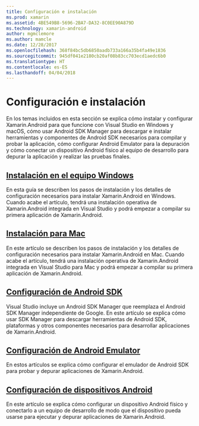 ```yaml
---
title: Configuración e instalación
ms.prod: xamarin
ms.assetid: 4BE549B8-5696-2BA7-DA32-8C0EE90A879D
ms.technology: xamarin-android
author: mgmclemore
ms.author: mamcle
ms.date: 12/28/2017
ms.openlocfilehash: 368f84bc5db6850aadb733a166a35b4fa49e1836
ms.sourcegitcommit: 945df041e2180cb20af08b83cc703ecd1aedc6b0
ms.translationtype: HT
ms.contentlocale: es-ES
ms.lasthandoff: 04/04/2018
---
```

# <a name="setup-and-installation"></a>Configuración e instalación

En los temas incluidos en esta sección se explica cómo instalar y configurar Xamarin.Android para que funcione con Visual Studio en Windows y macOS, cómo usar Android SDK Manager para descargar e instalar herramientas y componentes de Android SDK necesarios para compilar y probar la aplicación, cómo configurar Android Emulator para la depuración y cómo conectar un dispositivo Android físico al equipo de desarrollo para depurar la aplicación y realizar las pruebas finales.


## <a name="windows-installationandroidget-startedinstallationwindowsmd"></a>[Instalación en el equipo Windows](~/android/get-started/installation/windows.md)

En esta guía se describen los pasos de instalación y los detalles de configuración necesarios para instalar Xamarin.Android en Windows. Cuando acabe el artículo, tendrá una instalación operativa de Xamarin.Android integrada en Visual Studio y podrá empezar a compilar su primera aplicación de Xamarin.Android.

## <a name="mac-installationhttpsdocsmicrosoftcomen-usvisualstudiomacinstallation"></a>[Instalación para Mac](https://docs.microsoft.com/en-us/visualstudio/mac/installation)

En este artículo se describen los pasos de instalación y los detalles de configuración necesarios para instalar Xamarin.Android en Mac. Cuando acabe el artículo, tendrá una instalación operativa de Xamarin.Android integrada en Visual Studio para Mac y podrá empezar a compilar su primera aplicación de Xamarin.Android.

## <a name="android-sdk-setupandroidget-startedinstallationandroid-sdkmd"></a>[Configuración de Android SDK](~/android/get-started/installation/android-sdk.md)

Visual Studio incluye un Android SDK Manager que reemplaza el Android SDK Manager independiente de Google. En este artículo se explica cómo usar SDK Manager para descargar herramientas de Android SDK, plataformas y otros componentes necesarios para desarrollar aplicaciones de Xamarin.Android.

## <a name="android-emulator-setupandroidget-startedinstallationandroid-emulatorindexmd"></a>[Configuración de Android Emulator](~/android/get-started/installation/android-emulator/index.md)

En estos artículos se explica cómo configurar el emulador de Android SDK para probar y depurar aplicaciones de Xamarin.Android.

## <a name="android-device-setupandroidget-startedinstallationset-up-device-for-developmentmd"></a>[Configuración de dispositivos Android](~/android/get-started/installation/set-up-device-for-development.md)

En este artículo se explica cómo configurar un dispositivo Android físico y conectarlo a un equipo de desarrollo de modo que el dispositivo pueda usarse para ejecutar y depurar aplicaciones de Xamarin.Android.
